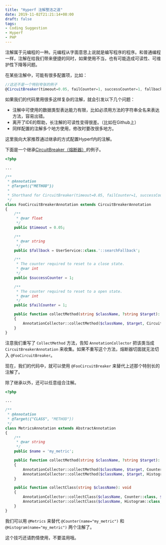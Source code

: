 ```yaml
---
title: "Hyperf 注解整洁之道"
date: 2019-11-02T21:21:14+08:00
draft: false
tags:
- Coding Suggestion
- Hyperf
- PHP
---
```


注解属于元编程的一种。元编程从字面意思上说就是编写程序的程序。和普通编程一样，注解在给我们带来便捷的同时，如果使用不当，也有可能造成可读性、可维护性下降等问题。

在某些注解中，可能有很多配置项，比如：

```ts
//这还不是一个特别夸张的例子
@CircuitBreaker(timeout=0.05, failCounter=1, successCounter=1, fallback="App\Service\UserService::searchFallback")
```

如果我们的代码里用很多这样复杂的注解，就会引发以下几个问题：

* 注解中可使用的数据类型表达能力有限，比如必须用方法的字符串全名来表达方法，容易出错。
* 离开了IDE的帮助，长注解的可读性变得很差。（比如在Github上）
* 同样配置的注解多个地方使用，修改时要改很多地方。

这里我向大家推荐通过继承的方式配置Hyperf内的注解。

下面是一个继承[CircuitBreaker（熔断器）](https://doc.hyperf.io/#/zh/circuit-breaker)的例子。

```php
<?php

...

/**
 * @Annotation
 * @Target({"METHOD"})
 *
 * Shorthand for CircuitBreaker(timeout=0.05, failCounter=1, successCounter=1, fallback="App\Service\UserService::searchFallback")
 */
class FooCircuitBreakerAnnotation extends CircuitBreakerAnnotation
{
    /**
     * @var float
     */
    public $timeout = 0.05;

    /**
     * @var string
     */
    public $fallback = UserService::class.'::searchFallback';

    /**
     * The counter required to reset to a close state.
     * @var int
     */
    public $successCounter = 1;

    /**
     * The counter required to reset to a open state.
     * @var int
     */
    public $failCounter = 1;

    public function collectMethod(string $className, ?string $target): void
    {
        AnnotationCollector::collectMethod($className, $target, CircuitBreakerAnnotation::class, $this);
    }
}
```

注意我们重写了 `CollectMethod` 方法，告知 `AnnotationCollector` 把该类当成 `CircuitBreakerAnnotation` 来收集。如果不重写这个方法，熔断器切面就无法切入 `@FooCircuitBreaker`。

现在，我们的代码中，就可以使用 `@FooCircuitBreaker` 来替代上述那个特别长的注解了。

除了继承以外，还可以任意组合注解。

```php
<?php

...

/**
 * @Annotation
 * @Target({"CLASS", "METHOD"})
 */
class MetricsAnnotation extends AbstractAnnotation
{
    /**
     * @var string
     */
    public $name = 'my_metric';

    public function collectMethod(string $className, ?string $target): void
    {
        AnnotationCollector::collectMethod($className, $target, Counter::class, $this);
        AnnotationCollector::collectMethod($className, $target, Histogram::class, $this);
    }

    public function collectClass(string $className): void
    {
        AnnotationCollector::collectClass($className, Counter::class, $this);
        AnnotationCollector::collectClass($className, Histogram::class, $this);
    }
}
```

我们可以用 `@Metrics` 来替代 `@Counter(name="my_metric")` 和 `@Histogram(name="my_metric")` 两个注解了。

这个技巧还请酌情使用，不要滥用哦。


